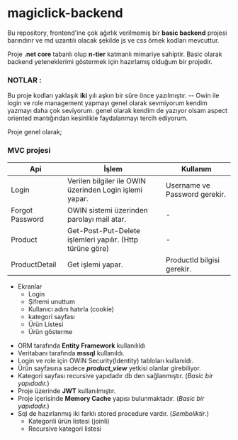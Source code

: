 # magiclick-backend

Bu repository, frontend'ine çok ağırlık verilmemiş bir **basic backend** projesi barındırır ve md uzantılı olacak şekilde js ve css örnek kodları mevcuttur.

Proje **.net core** tabanlı olup **n-tier** katmanlı mimariye sahiptir. Basic olarak backend yeteneklerimi göstermek için hazırlamış olduğum bir projedir.

### NOTLAR :
Bu proje kodları yaklaşık **iki** yılı aşkın bir süre önce yazılmıştır.
-- Owin ile login ve role management yapmayı genel olarak sevmiyorum kendim yazmayı daha çok seviyorum.
genel olarak kendim de yazıyor olsam aspect oriented mantığından kesinlikle faydalanmayı tercih ediyorum.

Proje genel olarak;
### MVC projesi

| Api| İşlem | Kullanım | 
|--|--|--|
| Login | Verilen bilgiler ile OWIN üzerinden Login işlemi yapar. | Username ve Password gerekir. |  
| Forgot Password | OWIN sistemi üzerinden parolayı mail atar. | - |
| Product | Get-Post-Put-Delete işlemleri yapılır. (Http türüne göre) | - |
| ProductDetail | Get işlemi yapar. | ProductId bilgisi gerekir. | 

 - Ekranlar
   * Login
   * Şifremi unuttum
   * Kullanıcı adını hatırla (cookie)
   * kategori sayfası
   * Ürün Listesi
   * Ürün gösterme
   

* ORM tarafında **Entity Framework** kullanılıldı
* Veritabanı tarafında **mssql** kullanıldı.
* Login ve role için OWIN Security(Identity) tabloları kullanıldı.
* Ürün sayfasına sadece ***product_view*** yetkisi olanlar girebiliyor.
* Kategori sayfası recursive yapıdadır db den sağlanmıştır. (*Basic bir yapıdadır.*)
* Proje üzerinde **JWT** kullanılmıştır.
* Proje içerisinde **Memory Cache** yapısı bulunmaktadır. (*Basic bir yapıdadır.*)
* Sql de hazırlanmış iki farklı stored procedure vardır. (*Semboliktir*.)
   * Kategorili ürün listesi (joinli)
   * Recursive kategori listesi
